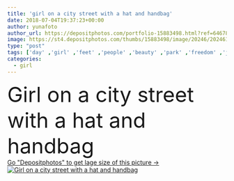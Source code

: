 ```yaml
---
title: 'girl on a city street with a hat and handbag'
date: 2018-07-04T19:37:23+00:00
author: yunafoto
author_url: https://depositphotos.com/portfolio-15883498.html?ref=64678756
image: https://st4.depositphotos.com/thumbs/15883498/image/20246/202461988/api_thumb_450.jpg?forcejpeg=true
type: "post"
tags: ['day' ,'girl' ,'feet' ,'people' ,'beauty' ,'park' ,'freedom' ,'joy' ,'garden' ,'morning' ,'portrait' ,'smile' ,'hair' ,'wind' ,'life' ,'brunette' ,'style' ,'hands' ,'fashion' ,'hat' ,'idea' ,'emotions' ,'dream' ,'woman' ,'lifestyle' ,'makeup' ,'body' ,'achievement' ,'leader' ,'drive' ,'loneliness' ,'clothes' ,'look' ,'dress' ,'outside' ,'goal' ,'tenderness' ,'excitement' ,'feeling' ,'decision' ,'miracle' ,'lux' ]
categories: 
  - girl
---
```

<div aling="center">
            <font size="60"> Girl on a city street with a hat and handbag</font>   
</div>
<div>
    <a href='https://st4.depositphotos.com/thumbs/15883498/image/20246/202461988/api_thumb_450.jpg?forcejpeg=true?ref=64678756' target=_blank > Go "Depositphotos" to get lage size of this picture ->
        <img href='https://st4.depositphotos.com/thumbs/15883498/image/20246/202461988/api_thumb_450.jpg?forcejpeg=true?ref=64678756' src='https://st4.depositphotos.com/15883498/20246/i/950/depositphotos_202461988-stock-photo-girl-city-street-hat-handbag.jpg?forcejpeg=true' alt='Girl on a city street with a hat and handbag' >
    </a>
</div>
